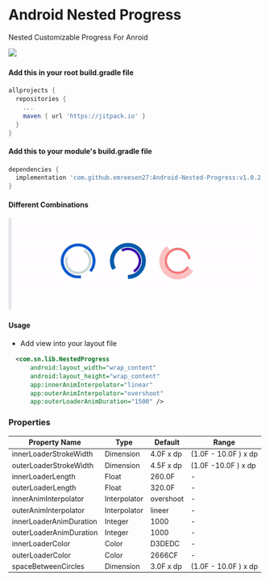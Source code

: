 # Android Nested Progress
Nested Customizable Progress For Anroid

[![](https://jitpack.io/v/emreesen27/Android-Nested-Progress.svg)](https://jitpack.io/#emreesen27/Android-Nested-Progress)

#### Add this in your root build.gradle file
```gradle
allprojects {
  repositories {
    ...
    maven { url 'https://jitpack.io' }
  }
}
```
#### Add this to your module's build.gradle file
```gradle
dependencies {
  implementation 'com.github.emreesen27:Android-Nested-Progress:v1.0.2'
}
```

#### Different Combinations
<img src="https://github.com/emreesen27/Android-Nested-Progress/blob/assets/example.gif?raw=true"/> 

#### Usage
* Add view into your layout file

```xml
  <com.sn.lib.NestedProgress
      android:layout_width="wrap_content"
      android:layout_height="wrap_content"
      app:innerAnimInterpolator="linear"
      app:outerAnimInterpolator="overshoot"
      app:outerLoaderAnimDuration="1500" /> 
```

### Properties

| Property Name | Type          | Default       | Range
| ------------- | ------------- | ------------- | ------------- 
| innerLoaderStrokeWidth | Dimension  | 4.0F x dp | (1.0F - 10.0F ) x dp
| outerLoaderStrokeWidth   | Dimension | 4.5F x dp | (1.0F -10.0F ) x dp
| innerLoaderLength| Float| 260.0F| -
| outerLoaderLength| Float| 320.0F | -
| innerAnimInterpolator| Interpolator| overshoot | -
| outerAnimInterpolator| Interpolator| lineer | -
| innerLoaderAnimDuration| Integer| 1000| -
| outerLoaderAnimDuration| Integer| 1000 | -
| innerLoaderColor| Color| D3DEDC | -
| outerLoaderColor| Color| 2666CF | -
| spaceBetweenCircles| Dimension| 3.0F x dp | (1.0F - 10.0F ) x dp



